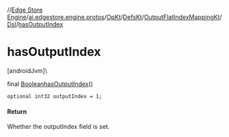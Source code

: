 //[Edge Store Engine](../../../../../../index.md)/[ai.edgestore.engine.protos](../../../../index.md)/[OpKt](../../../index.md)/[DefsKt](../../index.md)/[OutputFlatIndexMappingKt](../index.md)/[Dsl](index.md)/[hasOutputIndex](has-output-index.md)

# hasOutputIndex

[androidJvm]\

final [Boolean](https://developer.android.com/reference/kotlin/java/lang/Boolean.html)[hasOutputIndex](has-output-index.md)()

<code>optional int32 outputIndex = 1;</code>

#### Return

Whether the outputIndex field is set.
